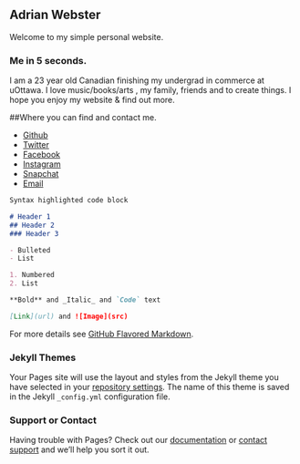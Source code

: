## __Adrian Webster__

Welcome to my simple personal website.

### Me in 5 seconds.
I am a 23 year old Canadian finishing my undergrad in commerce at uOttawa. 
I love music/books/arts , my family, friends and to create things.
I hope you enjoy my website & find out more.

##Where you can find  and contact me.
- [Github](https://github.com/AdrianWebster)
- [Twitter](https://twitter.com/a_duub)
- [Facebook](https://www.facebook.com/adrianwebster678)
- [Instagram](https://www.instagram.com/a_duub/)
- [Snapchat](https://lh3.googleusercontent.com/Y6qGe9BaJVA6N5roI5wrwPA13Kk3L0ITMYXibgK1mlaxvkysGrNOqvZStS41ldaQVF4K_vPTpXsBDU1jb2WbrgupuwzTKUHFi5vHNmSAnCCdg6Ip18_FiVKGDKDpXI339R0rYwY_jegCJAOiIrZ1RumAXAiaTYcZAAb6WHodXNvGEc1CwjLdBCJFfKJ6zxregGM56T6VlKPfey2nq8HHBFQo8THfRjO0Zrf634Y8BS9BtQBT5bl1mFQ5eO-eKvSQzwYNBxhzEBwFCA5lEYRLFgAwzXuCNEzFtFlOVMyLf3gG050VdwQuwKgbSEruf2tycekfamEPpzfwYJGXlScOYeJjONgV3TZ2Yp8yAt5lmVBjwaG-oeamjlNbooa4afDD0vVNlkICtY_-qWmtY26u66H0SsOF9-orkEcxi4ddGIJo8k33e7-wJQdPN6UbrW6hV62dTveyK02lEblN2JQ7gemJ8-FTKdIcjm6QjRJfizJfUxI5UPi-16rhHclXX48TPOrs838NZs6XzNT4Tz_J1JxBQu-L6LGg2HcoGsYW3s8XV9dD6xMYaui75Y7F11OrUHzqT8VpIsU8lQo2MC_I4iJ5vZICQERvkg-6FYEWEgKLEtqKAqlBiAGoJ-uY7b4uk72HulpoK0TNBfIuevwZPm9HfnLtsuvx=s949-no)
- [Email](url)



```markdown
Syntax highlighted code block

# Header 1
## Header 2
### Header 3

- Bulleted
- List

1. Numbered
2. List

**Bold** and _Italic_ and `Code` text

[Link](url) and ![Image](src)
```

For more details see [GitHub Flavored Markdown](https://guides.github.com/features/mastering-markdown/).

### Jekyll Themes

Your Pages site will use the layout and styles from the Jekyll theme you have selected in your [repository settings](https://github.com/AdrianWebster/AdrianWebster.github.io/settings). The name of this theme is saved in the Jekyll `_config.yml` configuration file.

### Support or Contact

Having trouble with Pages? Check out our [documentation](https://help.github.com/categories/github-pages-basics/) or [contact support](https://github.com/contact) and we’ll help you sort it out.
